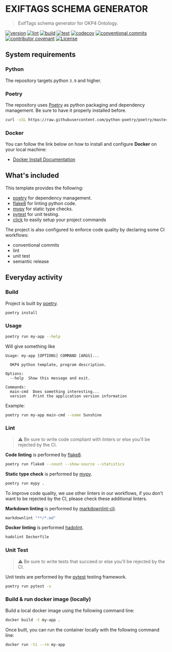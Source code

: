 # EXIFTAGS SCHEMA GENERATOR

> ExifTags schema generator for OKP4 Ontology.

[![version](https://img.shields.io/github/v/release/okp4/template-python?style=for-the-badge&logo=github)](https://github.com/okp4/template-python/releases)
[![lint](https://img.shields.io/github/actions/workflow/status/okp4/template-python/lint.yml?label=lint&style=for-the-badge&logo=github)](https://github.com/okp4/template-python/actions/workflows/lint.yml)
[![build](https://img.shields.io/github/actions/workflow/status/okp4/template-python/build.yml?label=build&style=for-the-badge&logo=github)](https://github.com/okp4/template-python/actions/workflows/build.yml)
[![test](https://img.shields.io/github/actions/workflow/status/okp4/template-python/test.yml?label=test&style=for-the-badge&logo=github)](https://github.com/okp4/template-python/actions/workflows/test.yml)
[![codecov](https://img.shields.io/codecov/c/github/okp4/template-python?style=for-the-badge&token=G5OBC2RQKX&logo=codecov)](https://codecov.io/gh/okp4/template-python)
[![conventional commits](https://img.shields.io/badge/Conventional%20Commits-1.0.0-yellow.svg?style=for-the-badge&logo=conventionalcommits)](https://conventionalcommits.org)
[![contributor covenant](https://img.shields.io/badge/Contributor%20Covenant-2.1-4baaaa.svg?style=for-the-badge)](https://github.com/okp4/.github/blob/main/CODE_OF_CONDUCT.md)
[![License](https://img.shields.io/badge/License-BSD_3--Clause-blue.svg?style=for-the-badge)](https://opensource.org/licenses/BSD-3-Clause)


## System requirements

### Python

The repository targets python `3.9` and higher.

### Poetry

The repository uses [Poetry](https://python-poetry.org) as python packaging and dependency management. Be sure to have it properly installed before.

```sh
curl -sSL https://raw.githubusercontent.com/python-poetry/poetry/master/get-poetry.py | python -
```

### Docker

You can follow the link below on how to install and configure **Docker** on your local machine:

- [Docker Install Documentation](https://docs.docker.com/install/)

## What's included

This template provides the following:

- [poetry](https://python-poetry.org) for dependency management.
- [flake8](https://flake8.pycqa.org) for linting python code.
- [mypy](http://mypy-lang.org/) for static type checks.
- [pytest](https://docs.pytest.org) for unit testing.
- [click](https://palletsprojects.com/p/click/) to easily setup your project commands

The project is also configured to enforce code quality by declaring some CI workflows:

- conventional commits
- lint
- unit test
- semantic release

## Everyday activity

### Build

Project is built by [poetry](https://python-poetry.org).

```sh
poetry install
```

### Usage

```sh
poetry run my-app --help
```

Will give something like

```console
Usage: my-app [OPTIONS] COMMAND [ARGS]...

  OKP4 python template, program description.

Options:
  --help  Show this message and exit.

Commands:
  main-cmd  Does something interesting...
  version   Print the application version information
```

Example:

```sh
poetry run my-app main-cmd --name Sunshine
```

### Lint

> ⚠️ Be sure to write code compliant with linters or else you'll be rejected by the CI.

**Code linting** is performed by [flake8](https://flake8.pycqa.org).

```sh
poetry run flake8 --count --show-source --statistics
```

**Static type check** is performed by [mypy](http://mypy-lang.org/).

```sh
poetry run mypy .
```

To improve code quality, we use other linters in our workflows, if you don't want to be rejected by the CI,
please check these additional linters.

**Markdown linting** is performed by [markdownlint-cli](https://github.com/igorshubovych/markdownlint-cli).

```sh
markdownlint "**/*.md"
```

**Docker linting** is performed [hadolint](https://github.com/hadolint/hadolint).

```sh
hadolint Dockerfile
```

### Unit Test

> ⚠️ Be sure to write tests that succeed or else you'll be rejected by the CI.

Unit tests are performed by the [pytest](https://docs.pytest.org) testing framework.

```sh
poetry run pytest -v
```

### Build & run docker image (locally)

Build a local docker image using the following command line:

```sh
docker build -t my-app .
```

Once built, you can run the container locally with the following command line:

```sh
docker run -ti --rm my-app
```
